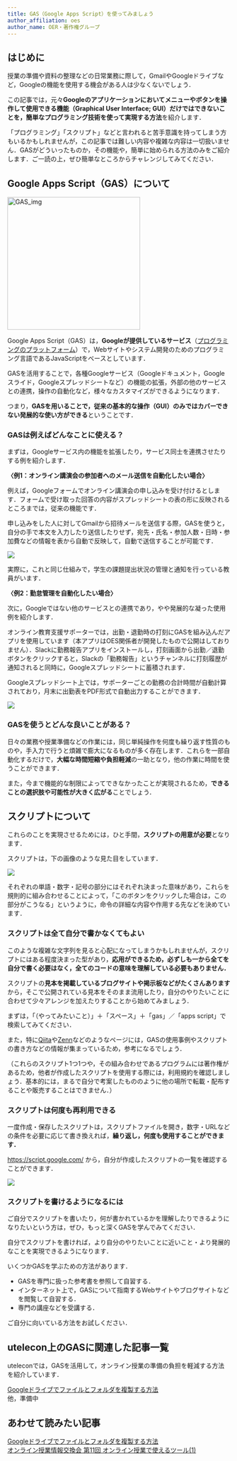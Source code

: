 ```yaml
---
title: GAS（Google Apps Script）を使ってみましょう
author_affiliation: oes
author_name: OER・著作権グループ
---
```


## はじめに

授業の準備や資料の整理などの日常業務に際して，GmailやGoogleドライブなど，Googleの機能を使用する機会がある人は少なくないでしょう．

この記事では，元々**Googleのアプリケーションにおいてメニューやボタンを操作して使用できる機能（Graphical User Interface; GUI）だけではできないことを，簡単なプログラミング技術を使って実現する方法**を紹介します．

「プログラミング」「スクリプト」などと言われると苦手意識を持ってしまう方もいるかもしれませんが，この記事では難しい内容や複雑な内容は一切扱いません．GASがどういったものか，その機能や，簡単に始められる方法のみをご紹介します．ご一読の上，ぜひ簡単なところからチャレンジしてみてください．

## Google Apps Script（GAS）について

<img src="img/GAS_img.png" alt="GAS_img" width="300px">

Google Apps Script（GAS）は，**Googleが提供しているサービス**（[プログラミングのプラットフォーム](https://developers.google.com/apps-script/overview)）で，Webサイトやシステム開発のためのプログラミング言語であるJavaScriptをベースとしています．

GASを活用することで，各種Googleサービス（Googleドキュメント，Googleスライド，Googleスプレッドシートなど）の機能の拡張，外部の他のサービスとの連携，操作の自動化など，様々なカスタマイズができるようになります．

つまり，**GASを用いることで，従来の基本的な操作（GUI）のみではカバーできない発展的な使い方ができる**ということです．

### GASは例えばどんなことに使える？

まずは，Googleサービス内の機能を拡張したり，サービス同士を連携させたりする例を紹介します．

**〈例1：オンライン講演会の参加者へのメール送信を自動化したい場合〉**

例えば，Googleフォームでオンライン講演会の申し込みを受け付けるとします．フォームで受け取った回答の内容がスプレッドシートの表の形に反映されるところまでは，従来の機能です．

申し込みをした人に対してGmailから招待メールを送信する際，GASを使うと，自分の手で本文を入力したり送信したりせず，宛先・氏名・参加人数・日時・参加費などの情報を表から自動で反映して，自動で送信することが可能です．

![](img/ex1.png)

実際に，これと同じ仕組みで，学生の課題提出状況の管理と通知を行っている教員がいます．

**〈例2：勤怠管理を自動化したい場合〉**

次に，Googleではない他のサービスとの連携であり，やや発展的な凝った使用例を紹介します．

オンライン教育支援サポーターでは，出勤・退勤時の打刻にGASを組み込んだアプリを使用しています（本アプリはOES関係者が開発したもので公開はしておりません）．Slackに勤務報告アプリをインストールし，打刻画面から出勤／退勤ボタンをクリックすると，Slackの「勤務報告」というチャンネルに打刻履歴が通知されると同時に，Googleスプレッドシートに蓄積されます．

Googleスプレッドシート上では，サポーターごとの勤務の合計時間が自動計算されており，月末に出勤表をPDF形式で自動出力することができます．

![](img/ex2.png)

### GASを使うとどんな良いことがある？

日々の業務や授業準備などの作業には，同じ単純操作を何度も繰り返す性質のものや，手入力で行うと煩雑で膨大になるものが多く存在します．これらを一部自動化するだけで，**大幅な時間短縮や負担軽減**の一助となり，他の作業に時間を使うことができます．

また，今まで機能的な制限によってできなかったことが実現されるため，**できることの選択肢や可能性が大きく広がる**ことでしょう．

## スクリプトについて

これらのことを実現させるためには，ひと手間，**スクリプトの用意が必要**となります．

スクリプトは，下の画像のような見た目をしています．

![](img/script.png)

それぞれの単語・数字・記号の部分にはそれぞれ決まった意味があり，これらを規則的に組み合わせることによって，「このボタンをクリックした場合は，この部分がこうなる」というように，命令の詳細な内容や作用する先などを決めています．

### スクリプトは全て自分で書かなくてもよい

このような複雑な文字列を見ると心配になってしまうかもしれませんが，スクリプトにはある程度決まった型があり，**応用ができるため，必ずしも一から全てを自分で書く必要はなく，全てのコードの意味を理解している必要もありません．**

スクリプトの**見本を掲載しているブログサイトや掲示板などがたくさんあります**から，そこで公開されている見本をそのまま流用したり，自分のやりたいことに合わせて少々アレンジを加えたりすることから始めてみましょう．

まずは，「（やってみたいこと）」＋「スペース」＋「gas」／「apps script」で検索してみてください．

また，特に[Qiita](https://qiita.com/tags/googleappsscript)や[Zenn](https://zenn.dev/topics/gas)などのようなページには，GASの使用事例やスクリプトの書き方などの情報が集まっているため，参考になるでしょう．

（これらのスクリプト1つ1つや，その組み合わせであるプログラムには著作権があるため，他者が作成したスクリプトを使用する際には，利用規約を確認しましょう．基本的には，まるで自分で考案したもののように他の場所で転載・配布することや販売することはできません．）

### スクリプトは何度も再利用できる

一度作成・保存したスクリプトは，スクリプトファイルを開き，数字・URLなどの条件を必要に応じて書き換えれば，**繰り返し，何度も使用することができます．**

https://script.google.com/ から，自分が作成したスクリプトの一覧を確認することができます．

![](img/scripts.png)

### スクリプトを書けるようになるには

ご自分でスクリプトを書いたり，何が書かれているかを理解したりできるようになりたいという方は，ぜひ，もっと深くGASを学んでみてください．

自分でスクリプトを書ければ，より自分のやりたいことに近いこと・より発展的なことを実現できるようになります．

いくつかGASを学ぶための方法があります．

* GASを専門に扱った参考書を参照して自習する．
* インターネット上で，GASについて指南するWebサイトやブログサイトなどを閲覧して自習する．
* 専門の講座などを受講する．

ご自分に向いている方法をお試しください．

## utelecon上のGASに関連した記事一覧

uteleconでは，GASを活用して，オンライン授業の準備の負担を軽減する方法を紹介しています．

[Googleドライブでファイルとフォルダを複製する方法](/articles/gas/copy)  
他，準備中


## あわせて読みたい記事

[Googleドライブでファイルとフォルダを複製する方法](/articles/gas/copy)  
[オンライン授業情報交換会 第11回 オンライン授業で使えるツール(1)](/events/luncheon/2020-06-24/)
